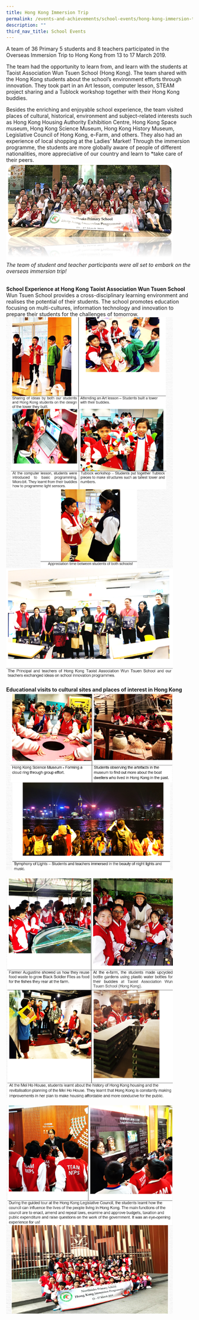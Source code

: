 ```yaml
---
title: Hong Kong Immersion Trip
permalink: /events-and-achievements/school-events/hong-kong-immersion-trip/
description: ""
third_nav_title: School Events
---
```

A team of 36 Primary 5 students and 8 teachers participated in the Overseas Immersion Trip to Hong Kong from 13 to 17 March 2019.     
  
The team had the opportunity to learn from, and learn with the students at Taoist Association Wun Tsuen School (Hong Kong). The team shared with the Hong Kong students about the school’s environment efforts through innovation. They took part in an Art lesson, computer lesson, STEAM project sharing and a Tublock workshop together with their Hong Kong buddies.  
  
Besides the enriching and enjoyable school experience, the team visited places of cultural, historical, environment and subject-related interests such as Hong Kong Housing Authority Exhibition Centre, Hong Kong Space museum, Hong Kong Science Museum, Hong Kong History Museum, Legislative Council of Hong Kong, e-Farm, and others. They also had an experience of local shopping at the Ladies’ Market! Through the immersion programme, the students are more globally aware of people of different nationalities, more appreciative of our country and learn to *take care of their peers.
<br>
<img src="/images/oit1.png" 
         style="width:450px"
			/>
<br>
_The team of student and teacher participants were all set to embark on the overseas immersion trip!_
<br><br>

**School Experience at Hong Kong Taoist Association Wun Tsuen School**  
Wun Tsuen School provides a cross-disciplinary learning environment and realises the potential of their students. The school promotes education focusing on multi-cultures, information technology and innovation to prepare their students for the challenges of tomorrow.
<br>
<img src="/images/oit2.png" 
         style="width:450px"
			/>
<br>
<img src="/images/oit3.png" 
         style="width:450px"
			/>
<br>

**Educational visits to cultural sites and places of interest in Hong Kong**
<br>
<img src="/images/oit4.png" 
         style="width:450px"
			/>
<br>
<br>
<img src="/images/oit5.png" 
         style="width:450px"
			/>
<br>
<br>
<img src="/images/oit6.png" 
         style="width:450px"
			/>
<br>
